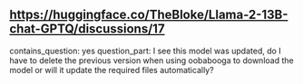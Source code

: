 ## https://huggingface.co/TheBloke/Llama-2-13B-chat-GPTQ/discussions/17

contains_question: yes
question_part: I see this model was updated, do I have to delete the previous version when using oobabooga to download the model or will it update the required files automatically?